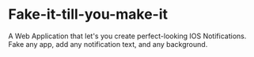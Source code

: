 # Fake-it-till-you-make-it
A Web Application that let's you create perfect-looking IOS Notifications. Fake any app, add any notification text, and any background.
